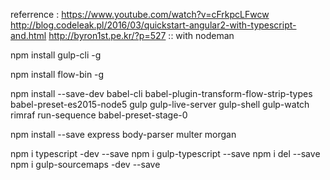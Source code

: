 referrence  : https://www.youtube.com/watch?v=cFrkpcLFwcw
              http://blog.codeleak.pl/2016/03/quickstart-angular2-with-typescript-and.html
              http://byron1st.pe.kr/?p=527      ::  with nodeman

npm install gulp-cli -g

npm install flow-bin -g

npm install --save-dev babel-cli babel-plugin-transform-flow-strip-types babel-preset-es2015-node5  gulp gulp-live-server gulp-shell gulp-watch rimraf run-sequence babel-preset-stage-0

npm install --save express body-parser multer morgan


npm i typescript -dev --save
npm i gulp-typescript --save
npm i del --save
npm i gulp-sourcemaps -dev --save



